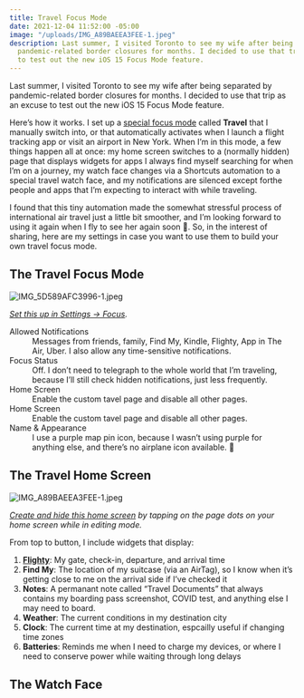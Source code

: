 ```yaml
---
title: Travel Focus Mode
date: 2021-12-04 11:52:00 -05:00
image: "/uploads/IMG_A89BAEEA3FEE-1.jpeg"
description: Last summer, I visited Toronto to see my wife after being separated by
  pandemic-related border closures for months. I decided to use that trip as an excuse
  to test out the new iOS 15 Focus Mode feature.
---
```


Last summer, I visited Toronto to see my wife after being separated by pandemic-related border closures for months. I decided to use that trip as an excuse to test out the new iOS 15 Focus Mode feature.

Here’s how it works. I set up a [special focus mode](https://twitter.com/mb/status/1429069655629500416) called **Travel** that I manually switch into, or that automatically activates when I launch a flight tracking app or visit an airport in New York. When I’m in this mode, a few things happen all at once: my home screen switches to a (normally hidden) page that displays widgets for apps I always find myself searching for when I’m on a journey, my watch face changes via a Shortcuts automation to a special travel watch face, and my notifications are silenced except forthe people and apps that I’m expecting to interact with while traveling.

I found that this tiny automation made the somewhat stressful process of international air travel just a little bit smoother, and I’m looking forward to using it again when I fly to see her again soon 🤞. So, in the interest of sharing, here are my settings in case you want to use them to build your own travel focus mode.

## The Travel Focus Mode
![IMG_5D589AFC3996-1.jpeg](/uploads/IMG_5D589AFC3996-1.jpeg)

*[Set this up in Settings → Focus](https://support.apple.com/en-us/HT212608).*

<dl>
  <dt>Allowed Notifications</dt>
  <dd>Messages from friends, family, Find My, Kindle, Flighty, App in The Air, Uber. I also allow any time-sensitive notifications.</dd>
  <dt>Focus Status</dt>
  <dd>Off. I don’t need to telegraph to the whole world that I’m traveling, because I’ll still check hidden notifications, just less frequently.</dd>
  <dt>Home Screen</dt>
  <dd>Enable the custom tavel page and disable all other pages.</dd>
  <dt>Home Screen</dt>
  <dd>Enable the custom tavel page and disable all other pages.</dd>
  <dt>Name & Appearance</dt>
  <dd>I use a purple map pin icon, because I wasn’t using purple for anything else, and there’s no airplane icon available. 📍</dd>
</dl>

## The Travel Home Screen

![IMG_A89BAEEA3FEE-1.jpeg](/uploads/IMG_A89BAEEA3FEE-1.jpeg)

*[Create and hide this home screen](https://support.apple.com/en-me/HT211345) by tapping on the page dots on your home screen while in editing mode.*

From top to button, I include widgets that display:

1. **[Flighty](https://www.flightyapp.com)**: My gate, check-in, departure, and arrival time
2. **Find My**: The location of my suitcase (via an AirTag), so I know when it’s getting close to me on the arrival side if I’ve checked it
3. **Notes**: A permanant note called “Travel Documents” that always contains my boarding pass screenshot, COVID test, and anything else I may need to board.
4. **Weather**: The current conditions in my destination city
5. **Clock**: The current time at my destination, espcailly useful if changing time zones
6. **Batteries**: Reminds me when I need to charge my devices, or where I need to conserve power while waiting through long delays

## The Watch Face

